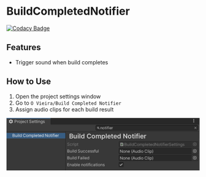 # BuildCompletedNotifier

[![Codacy Badge](https://app.codacy.com/project/badge/Grade/c4fa19b10cce410e893a61143506586c)](https://www.codacy.com?utm_source=github.com&amp;utm_medium=referral&amp;utm_content=ovieira/BuildCompletedNotifier&amp;utm_campaign=Badge_Grade)

## Features
- Trigger sound when build completes

## How to Use
1. Open the project settings window
2. Go to `O Vieira/Build Completed Notifier`
3. Assign audio clips for each build result


![Assign audio clips](/Documentation~/assign-audio-clips.png)

